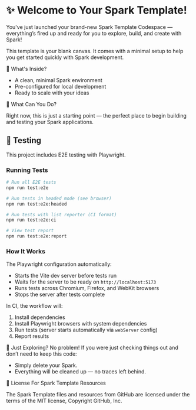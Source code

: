 # ✨ Welcome to Your Spark Template!
You've just launched your brand-new Spark Template Codespace — everything’s fired up and ready for you to explore, build, and create with Spark!

This template is your blank canvas. It comes with a minimal setup to help you get started quickly with Spark development.

🚀 What's Inside?
- A clean, minimal Spark environment
- Pre-configured for local development
- Ready to scale with your ideas
  
🧠 What Can You Do?

Right now, this is just a starting point — the perfect place to begin building and testing your Spark applications.

## 🧪 Testing

This project includes E2E testing with Playwright.

### Running Tests

```bash
# Run all E2E tests
npm run test:e2e

# Run tests in headed mode (see browser)
npm run test:e2e:headed

# Run tests with list reporter (CI format)
npm run test:e2e:ci

# View test report
npm run test:e2e:report
```

### How It Works

The Playwright configuration automatically:
- Starts the Vite dev server before tests run
- Waits for the server to be ready on `http://localhost:5173`
- Runs tests across Chromium, Firefox, and WebKit browsers
- Stops the server after tests complete

In CI, the workflow will:
1. Install dependencies
2. Install Playwright browsers with system dependencies
3. Run tests (server starts automatically via `webServer` config)
4. Report results

🧹 Just Exploring?
No problem! If you were just checking things out and don’t need to keep this code:

- Simply delete your Spark.
- Everything will be cleaned up — no traces left behind.

📄 License For Spark Template Resources 

The Spark Template files and resources from GitHub are licensed under the terms of the MIT license, Copyright GitHub, Inc.
